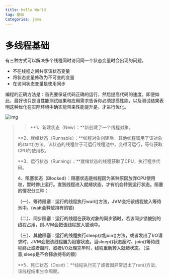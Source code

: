 ```yaml
---
title: Hello World
tag: 基础
Categories: java
---
```


# 多线程基础



有三种方式可以解决多个线程同时访问同一个状态变量时会出现的问题。

* 不在线程之间共享该状态变量
* 将状态变量修改为不可变的变量
* 在访问状态变量是使用同步

编程的正确方法是：首先要保证代码正确的运行，然后提高代码的速度。即便如此，最好也只是当性能测试结果和应用需求告诉你必须提高性能，以及测试结果表明这种优化在实际环境中确实能带来性能提升是，才进行优化。

![img](http://img.blog.csdn.net/20150309140927553)


> > **1、新建状态（New）：**新创建了一个线程对象。
>
> **2、就绪状态（Runnable）：**线程对象创建后，其他线程调用了该对象的start()方法。该状态的线程位于可运行线程池中，变得可运行，等待获取CPU的使用权。
>
> **3、运行状态（Running）：**就绪状态的线程获取了CPU，执行程序代码。
>
> **4、阻塞状态（Blocked）：阻塞状态是线程因为某种原因放弃CPU使用权，暂时停止运行。直到线程进入就绪状态，才有机会转到运行状态。阻塞的情况分三种：**
>
> **（一）、等待阻塞：运行的线程执行wait()方法，JVM会把该线程放入等待池中。(wait会释放持有的锁)**
>
> **（二）、同步阻塞：运行的线程在获取对象的同步锁时，若该同步锁被别的线程占用，则JVM会把该线程放入锁池中。**
>
> **（三）、其他阻塞：运行的线程执行sleep()或join()方法，或者发出了I/O请求时，JVM会把该线程置为阻塞状态。当sleep()状态超时、join()等待线程终止或者超时、或者I/O处理完毕时，线程重新转入就绪状态。（注意,sleep是不会释放持有的锁）**
>
> **5、死亡状态（Dead）：**线程执行完了或者因异常退出了run()方法，该线程结束生命周期。



